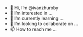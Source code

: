 - 👋 Hi, I’m @ivanzhuroby
- 👀 I’m interested in ...
- 🌱 I’m currently learning ...
- 💞️ I’m looking to collaborate on ...
- 📫 How to reach me ...

<!---
ivanzhuroby/ivanzhuroby is a ✨ special ✨ repository because its `README.md` (this file) appears on your GitHub profile.
You can click the Preview link to take a look at your changes.
--->
